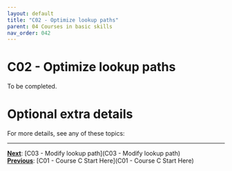```yaml
---
layout: default
title: "C02 - Optimize lookup paths"
parent: 04 Courses in basic skills
nav_order: 042
---
```


# C02 - Optimize lookup paths

To be completed.  




# Optional extra details
For more details, see any of these topics:  


---
**<u>Next</u>**: [C03 - Modify lookup path](C03 - Modify lookup path)   
**<u>Previous</u>**: [C01 - Course C Start Here](C01 - Course C Start Here)  
